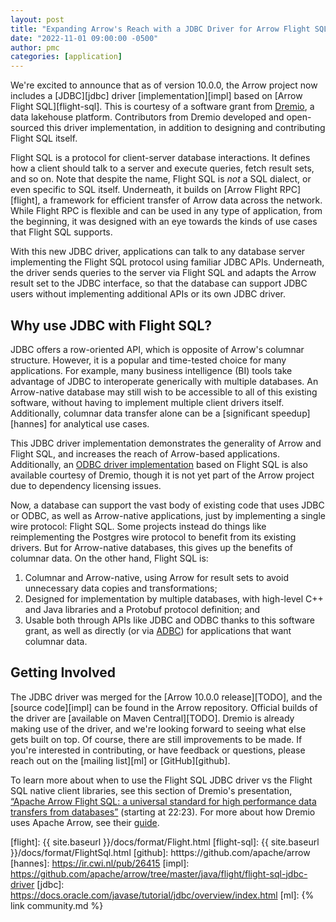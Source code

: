 ```yaml
---
layout: post
title: "Expanding Arrow's Reach with a JDBC Driver for Arrow Flight SQL"
date: "2022-11-01 09:00:00 -0500"
author: pmc
categories: [application]
---
```

<!--
{% comment %}
Licensed to the Apache Software Foundation (ASF) under one or more
contributor license agreements.  See the NOTICE file distributed with
this work for additional information regarding copyright ownership.
The ASF licenses this file to you under the Apache License, Version 2.0
(the "License"); you may not use this file except in compliance with
the License.  You may obtain a copy of the License at

http://www.apache.org/licenses/LICENSE-2.0

Unless required by applicable law or agreed to in writing, software
distributed under the License is distributed on an "AS IS" BASIS,
WITHOUT WARRANTIES OR CONDITIONS OF ANY KIND, either express or implied.
See the License for the specific language governing permissions and
limitations under the License.
{% endcomment %}
-->

We're excited to announce that as of version 10.0.0, the Arrow project
now includes a [JDBC][jdbc] driver [implementation][impl] based on
[Arrow Flight SQL][flight-sql].  This is courtesy of a software grant
from [Dremio][dremio-arrow], a data lakehouse platform. Contributors
from Dremio developed and open-sourced this driver implementation, in
addition to designing and contributing Flight SQL itself.

Flight SQL is a protocol for client-server database interactions.  It
defines how a client should talk to a server and execute queries,
fetch result sets, and so on.  Note that despite the name, Flight SQL
is *not* a SQL dialect, or even specific to SQL itself.  Underneath,
it builds on [Arrow Flight RPC][flight], a framework for efficient
transfer of Arrow data across the network.  While Flight RPC is
flexible and can be used in any type of application, from the
beginning, it was designed with an eye towards the kinds of use cases
that Flight SQL supports.

With this new JDBC driver, applications can talk to any database
server implementing the Flight SQL protocol using familiar JDBC APIs.
Underneath, the driver sends queries to the server via Flight SQL and
adapts the Arrow result set to the JDBC interface, so that the
database can support JDBC users without implementing additional APIs
or its own JDBC driver.

## Why use JDBC with Flight SQL?

JDBC offers a row-oriented API, which is opposite of Arrow's columnar
structure.  However, it is a popular and time-tested choice for many
applications.  For example, many business intelligence (BI) tools take
advantage of JDBC to interoperate generically with multiple databases.
An Arrow-native database may still wish to be accessible to all of
this existing software, without having to implement multiple client
drivers itself.  Additionally, columnar data transfer alone can be a
[significant speedup][hannes] for analytical use cases.

This JDBC driver implementation demonstrates the generality of Arrow
and Flight SQL, and increases the reach of Arrow-based applications.
Additionally, an [ODBC driver implementation][dremio-odbc] based on
Flight SQL is also available courtesy of Dremio, though it is not yet
part of the Arrow project due to dependency licensing issues.

Now, a database can support the vast body of existing code that uses
JDBC or ODBC, as well as Arrow-native applications, just by
implementing a single wire protocol: Flight SQL.  Some projects
instead do things like reimplementing the Postgres wire protocol to
benefit from its existing drivers.  But for Arrow-native databases,
this gives up the benefits of columnar data.  On the other hand,
Flight SQL is:

1. Columnar and Arrow-native, using Arrow for result sets to avoid
   unnecessary data copies and transformations;
2. Designed for implementation by multiple databases, with high-level
   C++ and Java libraries and a Protobuf protocol definition; and
3. Usable both through APIs like JDBC and ODBC thanks to this software
   grant, as well as directly (or via [ADBC][adbc]) for applications
   that want columnar data.

## Getting Involved

The JDBC driver was merged for the [Arrow 10.0.0 release][TODO], and
the [source code][impl] can be found in the Arrow repository.
Official builds of the driver are [available on Maven Central][TODO].
Dremio is already making use of the driver, and we're looking forward
to seeing what else gets built on top.  Of course, there are still
improvements to be made.  If you're interested in contributing, or
have feedback or questions, please reach out on the [mailing list][ml]
or [GitHub][github].

To learn more about when to use the Flight SQL JDBC driver vs the
Flight SQL native client libraries, see this section of Dremio's
presentation, [“Apache Arrow Flight SQL: a universal standard for high
performance data transfers from databases”][dremio-presentation]
(starting at 22:23).  For more about how Dremio uses Apache Arrow, see
their [guide][dremio-arrow].

[adbc]: htttps://github.com/apache/arrow-adbc
[dremio]: https://www.dremio.com/
[dremio-arrow]: https://www.dremio.com/resources/guides/apache-arrow/
[dremio-odbc]: https://docs.dremio.com/software/drivers/arrow-flight-sql-odbc-driver/
[dremio-presentation]: https://www.youtube.com/watch?v=6q8AMrQV3vE&t=1343s
[flight]: {{ site.baseurl }}/docs/format/Flight.html
[flight-sql]: {{ site.baseurl }}/docs/format/FlightSql.html
[github]: htttps://github.com/apache/arrow
[hannes]: https://ir.cwi.nl/pub/26415
[impl]: https://github.com/apache/arrow/tree/master/java/flight/flight-sql-jdbc-driver
[jdbc]: https://docs.oracle.com/javase/tutorial/jdbc/overview/index.html
[ml]: {% link community.md %}
